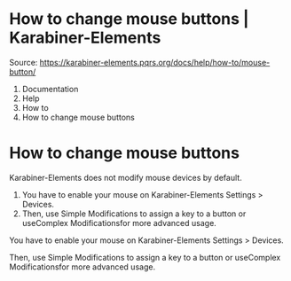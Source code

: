 # How to change mouse buttons | Karabiner-Elements

Source: https://karabiner-elements.pqrs.org/docs/help/how-to/mouse-button/

1. Documentation
1. Help
1. How to
1. How to change mouse buttons

# How to change mouse buttons

Karabiner-Elements does not modify mouse devices by default.

1. You have to enable your mouse on Karabiner-Elements Settings > Devices.
1. Then, use Simple Modifications to assign a key to a button or
useComplex Modificationsfor more advanced usage.

You have to enable your mouse on Karabiner-Elements Settings > Devices.

Then, use Simple Modifications to assign a key to a button or
useComplex Modificationsfor more advanced usage.

